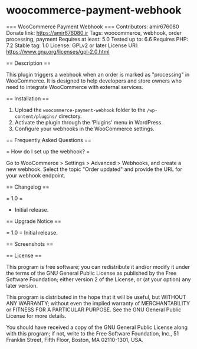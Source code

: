 # woocommerce-payment-webhook
=== WooCommerce Payment Webhook ===
Contributors: amir676080
Donate link: https://amir676080.ir
Tags: woocommerce, webhook, order processing, payment
Requires at least: 5.0
Tested up to: 6.6
Requires PHP: 7.2
Stable tag: 1.0
License: GPLv2 or later
License URI: https://www.gnu.org/licenses/gpl-2.0.html

== Description ==

This plugin triggers a webhook when an order is marked as "processing" in WooCommerce. It is designed to help developers and store owners who need to integrate WooCommerce with external services.

== Installation ==

1. Upload the `woocommerce-payment-webhook` folder to the `/wp-content/plugins/` directory.
2. Activate the plugin through the 'Plugins' menu in WordPress.
3. Configure your webhooks in the WooCommerce settings.

== Frequently Asked Questions ==

= How do I set up the webhook? =

Go to WooCommerce > Settings > Advanced > Webhooks, and create a new webhook. Select the topic "Order updated" and provide the URL for your webhook endpoint.

== Changelog ==

= 1.0 =
* Initial release.

== Upgrade Notice ==

= 1.0 =
Initial release.

== Screenshots ==

== License ==

This program is free software; you can redistribute it and/or modify
it under the terms of the GNU General Public License as published by
the Free Software Foundation; either version 2 of the License, or
(at your option) any later version.

This program is distributed in the hope that it will be useful,
but WITHOUT ANY WARRANTY; without even the implied warranty of
MERCHANTABILITY or FITNESS FOR A PARTICULAR PURPOSE. See the
GNU General Public License for more details.

You should have received a copy of the GNU General Public License
along with this program; if not, write to the Free Software
Foundation, Inc., 51 Franklin Street, Fifth Floor, Boston, MA 02110-1301, USA.

